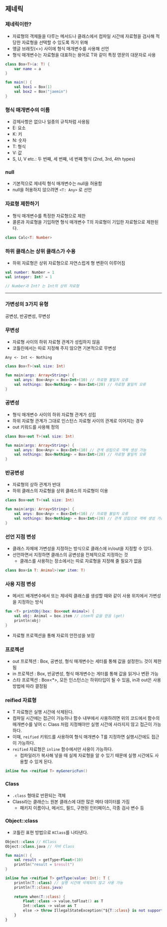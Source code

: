 ## 제네릭
### 제네릭이란?
- 자료형의 객체들을 다루는 메서드나 클래스에서 컴파일 시간에 자료형을 검사해 적당한 자료형을 선택할 수 있도록 하기 위해
- 앵글 브래킷(<>) 사이에 형식 매개변수를 사용해 선언
- 형식 매개변수는 자료형을 대표하는 용어로 T와 같이 특정 영문의 대문자로 사용

```kotlin
class Box<T>(a: T) {
    var name = a
}

fun main() {
    val box1 = Box(1)
    val box2 = Box("jaemin")
}
```

### 형식 매개변수의 이름
- 강제사항은 없으나 일종의 규칙처럼 사용됨
- E: 요소
- K: 키
- N: 숫자
- T: 형식
- V: 값
- S, U, V etc.: 두 번째, 세 번째, 네 번째 형식 (2nd, 3rd, 4th types)

### null
- 기본적으로 제네릭 형식 매개변수는 null을 허용함
- null을 허용하지 않으려면 `<T: Any>` 로 선언

### 자료형 제한하기
- 형식 매개변수를 특정한 자료형으로 제한
- 콜론과 자료형을 기입하면 형식 매개변수 T의 자료형이 기입한 자료형으로 제한된다.

```kotlin
class Calc<T: Number>
```

### 하위 클래스는 상위 클래스가 수용
- 하위 자료형은 상위 자료형으로 자연스럽게 형 변환이 이루어짐

```kotlin
val number: Number = 1
val integer: Int? = 1

// Number과 Int? 는 Int의 상위 자료형
```

---

### 가변성의 3가지 유형

공변성, 반공변성, 무변성

### 무변성
- 자료형 사이의 하위 자료형 관계가 성립하지 않음
- 코틀린에서는 따로 지정해 주지 않으면 기본적으로 무변성

`Any <- Int <- Nothing`

```kotlin
class Box<T>(val size: Int)

fun main(args: Array<String>) {
    val anys: Box<Any> = Box<Int>(10) // 자료형 불일치 오류
    val nothings: Box<Nothing> = Box<Int>(20) // 자료형 불일치 오류
}
```

### 공변성
- 형식 매개변수 사이의 하위 자료형 관계가 성립
- 하위 자료형 관계가 그대로 인스턴스 자료형 사이의 관계로 이어지는 경우
- out 키워드를 사용해 정의

```kotlin
class Box<out T>(val size: Int)

fun main(args: Array<String>) {
    val anys: Box<Any> = Box<Int>(10) // 관계 성립으로 객체 생성 가능
    val nothings: Box<Nothing> = Box<Int>(20) // 자료형 불일치 오류
}
```

### 반공변성
- 자료형의 상하 관계가 반대
- 하위 클래스의 자료형을 상위 클래스의 자료형이 이용

```kotlin
class Box<out T>(val size: Int)

fun main(args: Array<String>) {
    val anys: Box<Any> = Box<Int>(10) // 자료형 불일치 오류
    val nothings: Box<Nothing> = Box<Int>(20) // 관계 성립으로 객체 생성 가능
}
```

### 선언 지점 변성
- 클래스 자체에 가변성을 지정하는 방식으로 클래스에 in/out을 지정할 수 있다.
- 선언하면서 지정하면 클래스의 공변성을 전체적으로 지정하는 것
  - 클래스를 사용하는 장소에서는 따로 자료형을 지정해 줄 필요가 없음

```kotlin
class Box<in T: Animal>(var item: T)
```

### 사용 지점 변성
- 메서드 배개변수에서 또는 제네릭 클래스를 생성할 때와 같이 사용 위치에서 가변성을 지정하는 방식
```kotlin
fun <T> printObj(box: Box<out Animal>) {
    val obj: Animal = box.item // item의 값을 얻음 (get)
    println(obj)
}
```
- 자료형 프로젝션을 통해 자료의 안전성을 보장

### 프로젝션
- out 프로젝션 : Box<out Cat>, 공변성, 형식 매개변수는 세터를 통해 값을 설정한느 것이 제한됨
- in 프로젝션 : Box<in Cat>, 반공변성, 형식 매개변수는 게터를 통해 값을 읽거나 변환 가능
- 스타 프로젝션 : Box<*>, 모든 인스턴스는 하위타입이 될 수 있음, in과 out은 사용 방법에 따라 결정됨

### reified 자료형
- T 자료형은 실행 시간에 삭제된다.
- 컴파일 시간에는 접근이 가능하나 함수 내부에서 사용하려면 위의 코드에서 함수의 매개변수를 넣어 c: Class<T> 처럼 지정해야만 실행 시간에 사라지지 않고 접근이 가능하다.
- 이때, `reified` 키워드를 사용하여 형식 매개변수 T를 지정하면 실행시간에도 접근이 가능하다.
- `reified` 자료형은 `inline` 함수에서만 사용이 가능하다.
  - 컴파일러가 복사해 넣을 때 실제 자료형을 알 수 있기 때문에 실행 시간에도 사용할 수 있게 된다.

```kotlin
inline fun <reified T> myGenericFun()
```

### Class<T>
- `.class` 형태로 반환되는 객체
- Class라는 클래슨느 원본 클래스에 대한 많은 메타 데이터를 가짐
  - 패키지 이름이나, 메서드, 필드, 구현된 인터페이스, 각종 검사 변수 등

### Object::class
- 코틀린 표현 방법으로 `KClass`를 나타낸다.
```kotlin
Object::class // KClass
Object::class.java // 자바 Class
```

```kotlin
fun main() {
    val result = getType<Float>(10)
    println("result = $result")
}

inline fun <reified T> getType(value: Int): T {
    println(T::class) // 실행 시간에 삭제되지 않고 사용 가능
    println(T::class.java)
    
    return when(T::class) {
        Float::class -> value.toFloat() as T
        Int::class -> value as T
        else -> throw IllegalStateException("${T::class} is not supported!")
    }
}
```